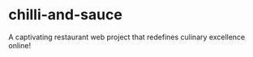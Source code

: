 # chilli-and-sauce
 A captivating restaurant web project that redefines culinary excellence online! 
